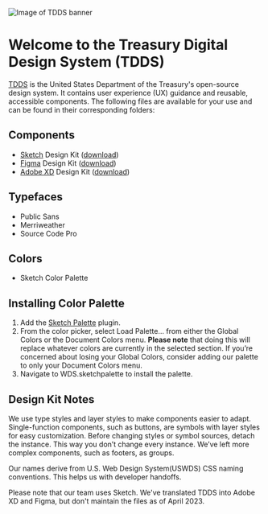 ![Image of TDDS banner](https://repository-images.githubusercontent.com/214237081/8d4b8a80-f5b3-11e9-8be9-d08314457a48)

# Welcome to the Treasury Digital Design System (TDDS)

[TDDS](https://treasury.invisionapp.com/dsm/u-s-department-of-the-treasury/tdds) is the United States Department of the Treasury's open-source design system. It contains user experience (UX) guidance and reusable, accessible components. The following files are available for your use and can be found in their corresponding folders:


## Components
- [Sketch](http://sketch.com) Design Kit ([download](https://github.com/US-Department-of-the-Treasury/tdds/raw/master/Components/tdds-components.sketch))
- [Figma](http://figma.com) Design Kit ([download](https://github.com/US-Department-of-the-Treasury/tdds/blob/master/Components/Treasury%20Digital%20Design%20System%20(TDDS).fig))
- [Adobe XD](https://creativecloud.adobe.com/apps/all/desktop) Design Kit ([download](https://github.com/US-Department-of-the-Treasury/tdds/blob/master/Components/tdds-components.xd))

## Typefaces
- Public Sans
- Merriweather
- Source Code Pro

## Colors
- Sketch Color Palette

## Installing Color Palette

1.  Add the [Sketch Palette](https://github.com/andrewfiorillo/sketch-palettes) plugin.
2.  From the color picker, select Load Palette... from either the Global Colors or the Document Colors menu. **Please note** that doing this will replace whatever colors are currently in the selected section. If you’re concerned about losing your Global Colors, consider adding our palette to only your Document Colors menu.
3. Navigate to WDS.sketchpalette to install the palette.

## Design Kit Notes

We use type styles and layer styles to make components easier to adapt. Single-function components, such as buttons, are symbols with layer styles for easy customization. Before changing styles or symbol sources, detach the instance. This way you don’t change every instance. We’ve left more complex components, such as footers, as groups.

Our names derive from U.S. Web Design System(USWDS) CSS naming conventions. This helps us with developer handoffs.

Please note that our team uses Sketch. We've translated TDDS into Adobe XD and Figma, but don't maintain the files as of April 2023.
